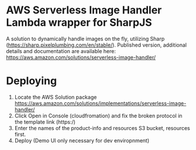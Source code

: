 # AWS Serverless Image Handler Lambda wrapper for SharpJS
A solution to dynamically handle images on the fly, utilizing Sharp (https://sharp.pixelplumbing.com/en/stable/).
Published version, additional details and documentation are available here: https://aws.amazon.com/solutions/serverless-image-handler/

# Deploying

1. Locate the AWS Solution package https://aws.amazon.com/solutions/implementations/serverless-image-handler/
2. Click Open in Console (cloudfromation) and fix the broken protocol in the template link (https:/)
3. Enter the names of the product-info and resources S3 bucket, resources first.
4. Deploy (Demo UI only necessary for dev enviropnment)
